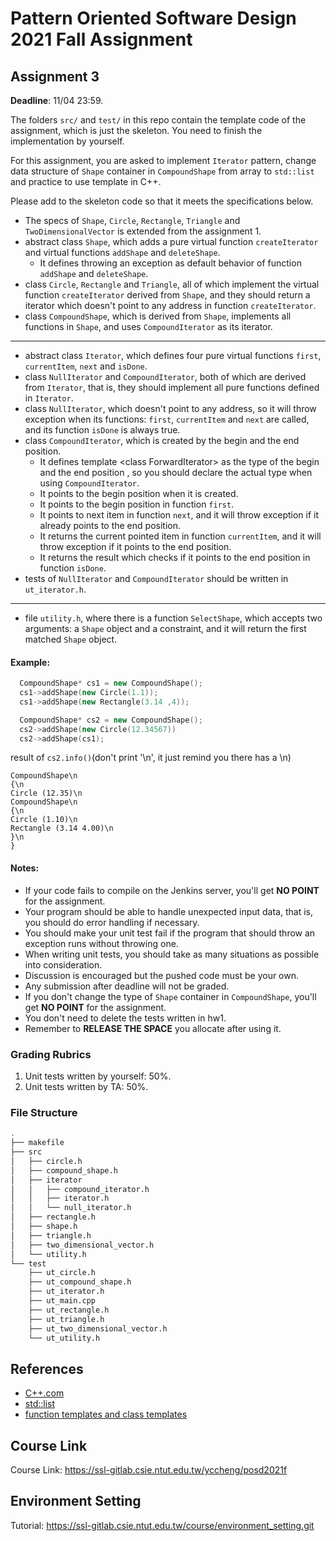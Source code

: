 # Pattern Oriented Software Design 2021 Fall Assignment

## Assignment 3

**Deadline**: 11/04 23:59.

The folders `src/` and `test/` in this repo contain the template code of the
assignment, which is just the skeleton.
You need to finish the implementation by yourself.

For this assignment, you are asked to implement `Iterator` pattern, change data
structure of `Shape` container in `CompoundShape` from array to `std::list` and
practice to use template in C++.

Please add to the skeleton code so that it meets the specifications below.

- The specs of `Shape`, `Circle`, `Rectangle`, `Triangle` and
  `TwoDimensionalVector` is extended from the assignment 1.
- abstract class `Shape`, which adds a pure virtual function `createIterator`
  and virtual functions `addShape` and `deleteShape`.
  - It defines throwing an exception as default behavior of function `addShape`
    and `deleteShape`.
- class `Circle`, `Rectangle` and `Triangle`, all of which implement the
  virtual function `createIterator` derived from `Shape`, and they should return
  a iterator which doesn't point to any address in function `createIterator`.
- class `CompoundShape`, which is derived from `Shape`, implements all functions
  in `Shape`, and uses `CompoundIterator` as its iterator.

---

- abstract class `Iterator`, which defines four pure virtual functions `first`,
  `currentItem`, `next` and `isDone`.
- class `NullIterator` and `CompoundIterator`, both of which are derived from
  `Iterator`, that is, they should implement all pure functions defined in
  `Iterator`.
- class `NullIterator`, which doesn't point to any address, so it will throw
  exception when its functions: `first`, `currentItem` and `next` are called,
  and its function `isDone` is always true.
- class `CompoundIterator`, which is created by the begin and the end position.
  - It defines template \<class ForwardIterator> as the type of the begin and
    the end position , so you should declare the actual type when using
    `CompoundIterator`.
  - It points to the begin position when it is created.
  - It points to the begin position in function `first`.
  - It points to next item in function `next`, and it will throw exception if it
    already points to the end position.
  - It returns the current pointed item in function `currentItem`, and it will
    throw exception if it points to the end position.
  - It returns the result which checks if it points to the end position in
    function `isDone`.
- tests of `NullIterator` and `CompoundIterator` should be written in
  `ut_iterator.h`.

---

- file `utility.h`, where there is a function `SelectShape`, which accepts two
  arguments: a `Shape` object and a constraint, and it will return the first
  matched `Shape` object.

#### Example:

```c++
  CompoundShape* cs1 = new CompoundShape();
  cs1->addShape(new Circle(1.1));
  cs1->addShape(new Rectangle(3.14 ,4));

  CompoundShape* cs2 = new CompoundShape();
  cs2->addShape(new Circle(12.34567))
  cs2->addShape(cs1);
```

result of `cs2.info()`(don't print '\n', it just remind you there has a \n)

```
CompoundShape\n
{\n
Circle (12.35)\n
CompoundShape\n
{\n
Circle (1.10)\n
Rectangle (3.14 4.00)\n
}\n
}
```

#### Notes:

- If your code fails to compile on the Jenkins server, you'll get **NO POINT**
  for the assignment.
- Your program should be able to handle unexpected input data, that is, you
  should do error handling if necessary.
- You should make your unit test fail if the program that should throw an
  exception runs without throwing one.
- When writing unit tests, you should take as many situations as possible into
  consideration.
- Discussion is encouraged but the pushed code must be your own.
- Any submission after deadline will not be graded.
- If you don't change the type of `Shape` container in `CompoundShape`, you'll
  get **NO POINT** for the assignment.
- You don't need to delete the tests written in hw1.
- Remember to **RELEASE THE SPACE** you allocate after using it.

### Grading Rubrics

1. Unit tests written by yourself: 50%.
2. Unit tests written by TA: 50%.

### File Structure

```bash
.
├── makefile
├── src
│   ├── circle.h
│   ├── compound_shape.h
│   ├── iterator
│   │   ├── compound_iterator.h
│   │   ├── iterator.h
│   │   └── null_iterator.h
│   ├── rectangle.h
│   ├── shape.h
│   ├── triangle.h
│   ├── two_dimensional_vector.h
│   └── utility.h
└── test
    ├── ut_circle.h
    ├── ut_compound_shape.h
    ├── ut_iterator.h
    ├── ut_main.cpp
    ├── ut_rectangle.h
    ├── ut_triangle.h
    ├── ut_two_dimensional_vector.h
    └── ut_utility.h
```

## References

- [C++.com](http://www.cplusplus.com/reference/)
- [std::list](http://www.cplusplus.com/reference/list/list/)
- [function templates and class templates](https://www.cplusplus.com/doc/oldtutorial/templates/)

## Course Link

Course Link: https://ssl-gitlab.csie.ntut.edu.tw/yccheng/posd2021f

## Environment Setting

Tutorial: https://ssl-gitlab.csie.ntut.edu.tw/course/environment_setting.git
